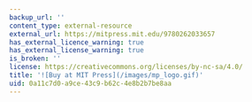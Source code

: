 ```yaml
---
backup_url: ''
content_type: external-resource
external_url: https://mitpress.mit.edu/9780262033657
has_external_licence_warning: true
has_external_license_warning: true
is_broken: ''
license: https://creativecommons.org/licenses/by-nc-sa/4.0/
title: '![Buy at MIT Press](/images/mp_logo.gif)'
uid: 0a11c7d0-a9ce-43c9-b62c-4e8b2b7be8aa
---
```

